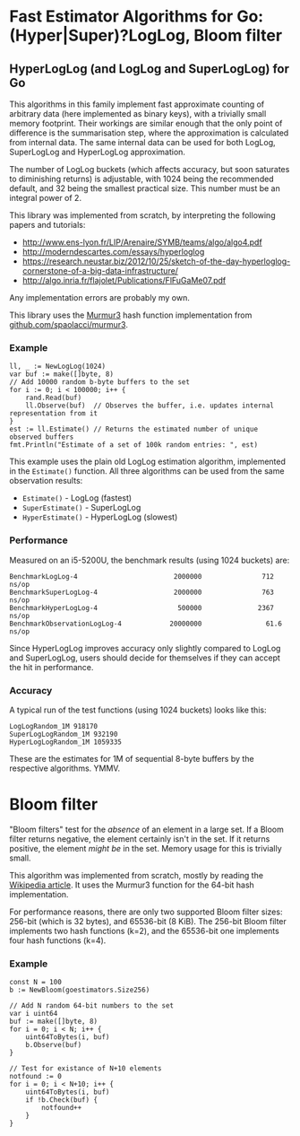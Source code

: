 # Fast Estimator Algorithms for Go: (Hyper|Super)?LogLog, Bloom filter

## HyperLogLog (and LogLog and SuperLogLog) for Go

This algorithms in this family implement fast approximate counting of arbitrary data (here implemented as binary keys), with a trivially small memory footprint. Their workings are similar enough that the only point of difference is the summarisation step, where the approximation is calculated from internal data. The same internal data can be used for both LogLog, SuperLogLog and HyperLogLog approximation.

The number of LogLog buckets (which affects accuracy, but soon saturates to diminishing returns) is adjustable, with 1024 being the recommended default, and 32 being the smallest practical size. This number must be an integral power of 2.

This library was implemented from scratch, by interpreting the following papers and tutorials:

* http://www.ens-lyon.fr/LIP/Arenaire/SYMB/teams/algo/algo4.pdf
* http://moderndescartes.com/essays/hyperloglog
* https://research.neustar.biz/2012/10/25/sketch-of-the-day-hyperloglog-cornerstone-of-a-big-data-infrastructure/
* http://algo.inria.fr/flajolet/Publications/FlFuGaMe07.pdf

Any implementation errors are probably my own.

This library uses the [Murmur3](https://en.wikipedia.org/wiki/MurmurHash) hash function implementation from [github.com/spaolacci/murmur3](https://github.com/spaolacci/murmur3).

### Example

	ll, _ := NewLogLog(1024)
	var buf := make([]byte, 8)
	// Add 10000 random b-byte buffers to the set
	for i := 0; i < 100000; i++ {
		rand.Read(buf)
		ll.Observe(buf)  // Observes the buffer, i.e. updates internal representation from it
	}
	est := ll.Estimate() // Returns the estimated number of unique observed buffers
	fmt.Println("Estimate of a set of 100k random entries: ", est)

This example uses the plain old LogLog estimation algorithm, implemented in the `Estimate()` function. All three algorithms can be used from the same observation results:

* `Estimate()` - LogLog (fastest)
* `SuperEstimate()` - SuperLogLog
* `HyperEstimate()` - HyperLogLog (slowest)

### Performance

Measured on an i5-5200U, the benchmark results (using 1024 buckets) are:

    BenchmarkLogLog-4                        2000000               712 ns/op
    BenchmarkSuperLogLog-4                   2000000               763 ns/op
    BenchmarkHyperLogLog-4                    500000              2367 ns/op
    BenchmarkObservationLogLog-4            20000000                61.6 ns/op

Since HyperLogLog improves accuracy only slightly compared to LogLog and SuperLogLog, users should decide for themselves if they can accept the hit in performance.

### Accuracy 

A typical run of the test functions (using 1024 buckets) looks like this:

    LogLogRandom_1M 918170
    SuperLogLogRandom_1M 932190
    HyperLogLogRandom_1M 1059335

These are the estimates for 1M of sequential 8-byte buffers by the respective algorithms. YMMV.

# Bloom filter

"Bloom filters" test for the *absence* of an element in a large set. If a Bloom filter returns negative, the element certainly isn't in the set. If it returns positive, the element *might be* in the set. Memory usage for this is trivially small.

This algorithm was implemented from scratch, mostly by reading the [Wikipedia article](https://en.wikipedia.org/wiki/Bloom_filter). It uses the Murmur3 function for the 64-bit hash implementation.

For performance reasons, there are only two supported Bloom filter sizes: 256-bit (which is 32 bytes), and 65536-bit (8 KiB). The 256-bit Bloom filter implements two hash functions (k=2), and the 65536-bit one implements four hash functions (k=4).

### Example

```
const N = 100
b := NewBloom(goestimators.Size256)

// Add N random 64-bit numbers to the set
var i uint64
buf := make([]byte, 8)
for i = 0; i < N; i++ {
	uint64ToBytes(i, buf)
	b.Observe(buf)
}

// Test for existance of N+10 elements
notfound := 0
for i = 0; i < N+10; i++ {
	uint64ToBytes(i, buf)
	if !b.Check(buf) {
		notfound++
	}
}
```
